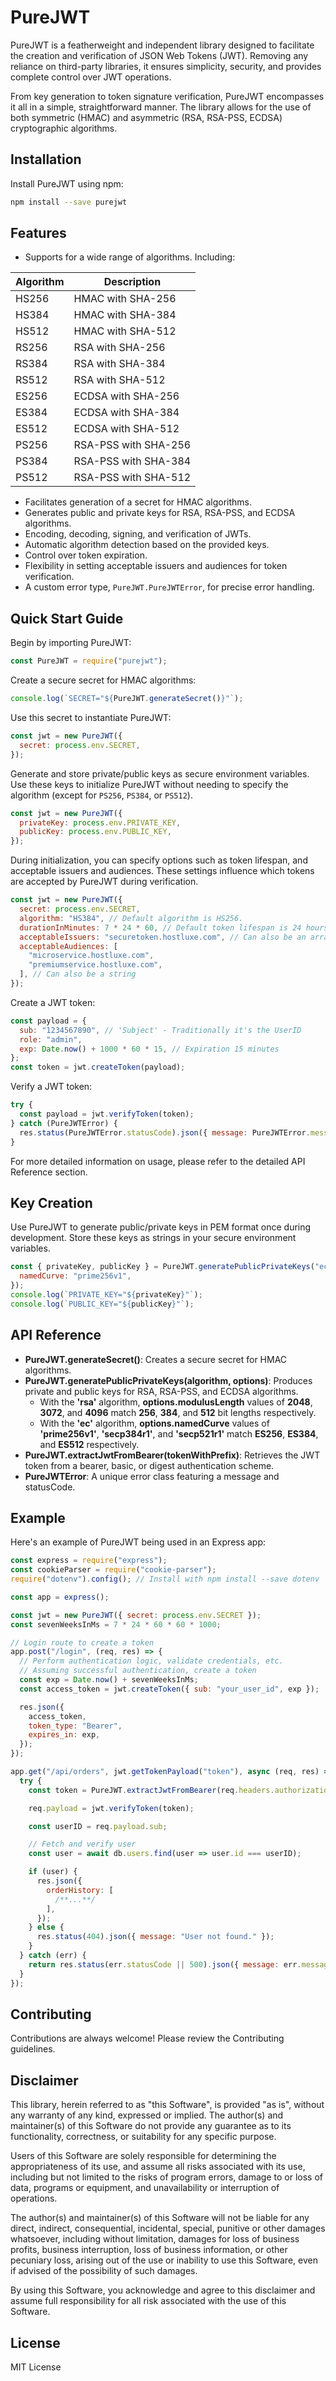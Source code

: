 # PureJWT

PureJWT is a featherweight and independent library designed to facilitate the creation and verification of JSON Web Tokens (JWT). Removing any reliance on third-party libraries, it ensures simplicity, security, and provides complete control over JWT operations.

From key generation to token signature verification, PureJWT encompasses it all in a simple, straightforward manner. The library allows for the use of both symmetric (HMAC) and asymmetric (RSA, RSA-PSS, ECDSA) cryptographic algorithms.

## Installation

Install PureJWT using npm:

```bash
npm install --save purejwt
```

## Features

- Supports for a wide range of algorithms. Including:

| Algorithm | Description          |
| --------- | -------------------- |
| HS256     | HMAC with SHA-256    |
| HS384     | HMAC with SHA-384    |
| HS512     | HMAC with SHA-512    |
| RS256     | RSA with SHA-256     |
| RS384     | RSA with SHA-384     |
| RS512     | RSA with SHA-512     |
| ES256     | ECDSA with SHA-256   |
| ES384     | ECDSA with SHA-384   |
| ES512     | ECDSA with SHA-512   |
| PS256     | RSA-PSS with SHA-256 |
| PS384     | RSA-PSS with SHA-384 |
| PS512     | RSA-PSS with SHA-512 |

- Facilitates generation of a secret for HMAC algorithms.
- Generates public and private keys for RSA, RSA-PSS, and ECDSA algorithms.
- Encoding, decoding, signing, and verification of JWTs.
- Automatic algorithm detection based on the provided keys.
- Control over token expiration.
- Flexibility in setting acceptable issuers and audiences for token verification.
- A custom error type, `PureJWT.PureJWTError`, for precise error handling.

## Quick Start Guide

Begin by importing PureJWT:

```javascript
const PureJWT = require("purejwt");
```

Create a secure secret for HMAC algorithms:

```javascript
console.log(`SECRET="${PureJWT.generateSecret()}"`);
```

Use this secret to instantiate PureJWT:

```javascript
const jwt = new PureJWT({
  secret: process.env.SECRET,
});
```

Generate and store private/public keys as secure environment variables. Use these keys to initialize PureJWT without needing to specify the algorithm (except for `PS256`, `PS384`, or `PS512`).

```javascript
const jwt = new PureJWT({
  privateKey: process.env.PRIVATE_KEY,
  publicKey: process.env.PUBLIC_KEY,
});
```

During initialization, you can specify options such as token lifespan, and acceptable issuers and audiences. These settings influence which tokens are accepted by PureJWT during verification.

```javascript
const jwt = new PureJWT({
  secret: process.env.SECRET,
  algorithm: "HS384", // Default algorithm is HS256.
  durationInMinutes: 7 * 24 * 60, // Default token lifespan is 24 hours
  acceptableIssuers: "securetoken.hostluxe.com", // Can also be an array of strings
  acceptableAudiences: [
    "microservice.hostluxe.com",
    "premiumservice.hostluxe.com",
  ], // Can also be a string
});
```

Create a JWT token:

```javascript
const payload = {
  sub: "1234567890", // 'Subject' - Traditionally it's the UserID
  role: "admin",
  exp: Date.now() + 1000 * 60 * 15, // Expiration 15 minutes
};
const token = jwt.createToken(payload);
```

Verify a JWT token:

```javascript
try {
  const payload = jwt.verifyToken(token);
} catch (PureJWTError) {
  res.status(PureJWTError.statusCode).json({ message: PureJWTError.message });
}
```

For more detailed information on usage, please refer to the detailed API Reference section.

## Key Creation

Use PureJWT to generate public/private keys in PEM format once during development. Store these keys as strings in your secure environment variables.

```javascript
const { privateKey, publicKey } = PureJWT.generatePublicPrivateKeys("ec", {
  namedCurve: "prime256v1",
});
console.log(`PRIVATE_KEY="${privateKey}"`);
console.log(`PUBLIC_KEY="${publicKey}"`);
```

## API Reference

- **PureJWT.generateSecret()**: Creates a secure secret for HMAC algorithms.
- **PureJWT.generatePublicPrivateKeys(algorithm, options)**: Produces private and public keys for RSA, RSA-PSS, and ECDSA algorithms.
  - With the **'rsa'** algorithm, **options.modulusLength** values of **2048**, **3072**, and **4096** match **256**, **384**, and **512** bit lengths respectively.
  - With the **'ec'** algorithm, **options.namedCurve** values of **'prime256v1'**, **'secp384r1'**, and **'secp521r1'** match **ES256**, **ES384**, and **ES512** respectively.
- **PureJWT.extractJwtFromBearer(tokenWithPrefix)**: Retrieves the JWT token from a bearer, basic, or digest authentication scheme.
- **PureJWTError**: A unique error class featuring a message and statusCode.

## Example

Here's an example of PureJWT being used in an Express app:

```javascript
const express = require("express");
const cookieParser = require("cookie-parser");
require("dotenv").config(); // Install with npm install --save dotenv

const app = express();

const jwt = new PureJWT({ secret: process.env.SECRET });
const sevenWeeksInMs = 7 * 24 * 60 * 60 * 1000;

// Login route to create a token
app.post("/login", (req, res) => {
  // Perform authentication logic, validate credentials, etc.
  // Assuming successful authentication, create a token
  const exp = Date.now() + sevenWeeksInMs;
  const access_token = jwt.createToken({ sub: "your_user_id", exp });

  res.json({
    access_token,
    token_type: "Bearer",
    expires_in: exp,
  });
});

app.get("/api/orders", jwt.getTokenPayload("token"), async (req, res) => {
  try {
    const token = PureJWT.extractJwtFromBearer(req.headers.authorization);

    req.payload = jwt.verifyToken(token);

    const userID = req.payload.sub;

    // Fetch and verify user
    const user = await db.users.find(user => user.id === userID);

    if (user) {
      res.json({
        orderHistory: [
          /**...**/
        ],
      });
    } else {
      res.status(404).json({ message: "User not found." });
    }
  } catch (err) {
    return res.status(err.statusCode || 500).json({ message: err.message });
  }
});
```

## Contributing

Contributions are always welcome! Please review the Contributing guidelines.

## Disclaimer

This library, herein referred to as "this Software", is provided "as is", without any warranty of any kind, expressed or implied. The author(s) and maintainer(s) of this Software do not provide any guarantee as to its functionality, correctness, or suitability for any specific purpose.

Users of this Software are solely responsible for determining the appropriateness of its use, and assume all risks associated with its use, including but not limited to the risks of program errors, damage to or loss of data, programs or equipment, and unavailability or interruption of operations.

The author(s) and maintainer(s) of this Software will not be liable for any direct, indirect, consequential, incidental, special, punitive or other damages whatsoever, including without limitation, damages for loss of business profits, business interruption, loss of business information, or other pecuniary loss, arising out of the use or inability to use this Software, even if advised of the possibility of such damages.

By using this Software, you acknowledge and agree to this disclaimer and assume full responsibility for all risk associated with the use of this Software.

## License

MIT License
